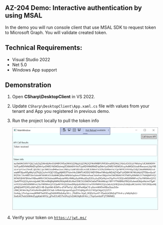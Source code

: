 ## AZ-204 Demo: Interactive authentication by using MSAL

In the demo you will run console client that use MSAL SDK to request token to Microsoft Graph.
You will validate created token. 

## Technical Requirements:

- Visual Studio 2022
- Net 5.0
- Windows App support

## Demonstration

1. Open **CSharp\DesktopClient** in VS 2022.

1. Update `CSharp\DesktopClient\App.xaml.cs` file with values from your tenant and App you registered in previous demo.

1. Run the project locally to pull the token info

    ![TokenMSAL](CSharp/DesktopClient/screeen.png)

1. Verify your token on [`https://jwt.ms/`](https://jwt.ms/)




